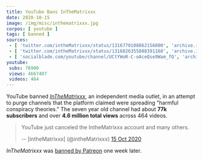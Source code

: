 ```yaml
---
title: YouTube Bans InTheMatrixxx
date: 2020-10-15
image: /img/misc/inthematrixxx.jpg
corpos: [ youtube ]
tags: [ banned ]
sources:
 - [ 'twitter.com/intheMatrixxx/status/1316770108862156800', 'archive.is/mAb2b' ]
 - [ 'twitter.com/intheMatrixxx/status/1316826355808391168', 'archive.is/fGJ1P' ]
 - [ 'socialblade.com/youtube/channel/UCtYWoR-C-oAceQse9Wam_fQ', 'archive.is/rNu5E' ]
youtube:
 subs: 76900
 views: 4667407
 videos: 464
---
```


YouTube banned [_InTheMatrixxx_](https://inthematrixxx.com/), an
independent media outlet, in an attempt to purge channels that the platform
claimed were spreading "harmful conspiracy theories." The seven year old
channel had about **77k subscribers** and over **4.6 million total views**
across 464 videos.

> YouTube just canceled the IntheMatrixxx account and many others.
>
> -- \]intheMatrixxx\[ (@intheMatrixxx) [15 Oct 2020](https://archive.is/mAb2b)

_InTheMatrixxx_ was [banned by Patreon](/e/patreon-bans-inthematrixxx/)
one week later.
